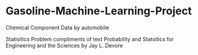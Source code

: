 # Gasoline-Machine-Learning-Project
Chemical Component Data by automobile

Statisitics Problem compliments of text Probability and Statsitics for Engineering and the Sciences by Jay L. Devore
